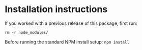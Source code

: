 # Installation instructions

If you worked with a previous release of this package, first run:

`rm -r node_modules/`

Before running the standard NPM install setup:
`npm install`
